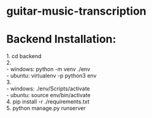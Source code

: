 # guitar-music-transcription

<h1>Backend Installation:</h1>
1. cd backend<br>
2. <br>
- windows: python -m venv ./env<br>
- ubuntu: virtualenv -p python3 env<br>
3. <br>
- windows: ./env/Scripts/activate<br>
- ubuntu: source env/bin/activate<br>
4. pip install -r ./requirements.txt<br>
5. python manage.py runserver<br>
